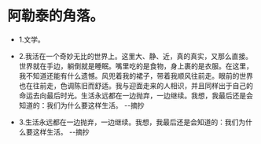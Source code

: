 # 阿勒泰的角落。

- 1.文学。

- 2.我活在一个奇妙无比的世界上。这里大、静、近，真的真实，又那么直接。世界就在手边，躺倒就是睡眠。嘴里吃的是食物，身上裹的是衣服。在这里，我不知道还能有什么遗憾。风兜着我的裙子，带着我顺风往前走。眼前的世界也在往前走，色调陈旧而舒适。我与迎面走来的人相识，并且同样出于自己的命运去向最后时光。生活永远都在一边抛弃，一边继续。我想，我最后还是会知道的：我们为什么要这样生活。 --摘抄

- 3.生活永远都在一边抛弃，一边继续。我想，我最后还是会知道的：我们为什么要这样生活。 --摘抄
